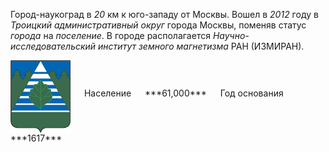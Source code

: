 <!--2021-12-05 00:36:11-->
Город-наукоград в *20* км к юго-западу от Москвы. Вошел в *2012* году в *Троицкий административный округ* города Москвы,
поменяв статус *города* на *поселение*.
В городе располагается *Научно-исследовательский институт земного магнетизма* РАН (ИЗМИРАН).

<span class="dt">
  <img src="Troitsk.png" align="middle" width="96px"> &emsp; 
<span class="dtc">
  Население &emsp; ***61,000*** &emsp;
  Год&nbsp;основания &emsp; ***1617***
</span>
</span>